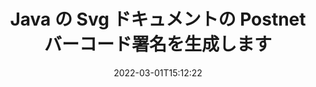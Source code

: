 ---
############################# Static ############################
layout: "auto-gen-signature"
date: 2022-03-01T15:12:22
draft: false
operation: Sign
signaturetype: Barcode
codetype: Postnet
fileformat: Svg
productName: Java
lang: ja
productCode: java
otherformats: pdf doc docx docm dot dotm dotx odt ott rtf xls xlsx xlsm xlsb csv ods ots xltx xltm ppt pptx pps ppsx odp otp potx potm pptm ppsm png jpg bmp gif tiff svg webp wmf
breadcrumb: Put  Barcode signature on Svg for Java

############################# Head ############################
head_title: "Java で Postnet バーコードを使用して Svg 文書に eSign"
head_description: "Postnet バーコード署名を作成し、数行のコードを使用して Java で Svg ドキュメントに配置します。 GroupDocs Document Signature API を使用して、さまざまなファイル形式に署名します。"

############################# Header ############################
title: "Java の Svg ドキュメントの Postnet バーコード署名を生成します"
description: "Svg ビジネス文書に Postnet バーコードで電子署名します。署名オプションを設定するための数行のコードで、バーコード署名をすばやく簡単に生成します。"
bg_image: "https://cms.admin.containerize.com/templates/aspose/App_Themes/V3/images/bg/header1.png"
bg_overlay: false
button:
    enable: true

############################# SubMenu ############################
submenu:
    enable: true

    left:
        img_alt: "GroupDocs.Signature for Java"
        image: "https://cms.admin.containerize.com/templates/groupdocs/images/product-logos/90x90-noborder/groupdocs-signature-java.png"
        product: "GroupDocs.Signature"
        platform: "Java"



############################# About ############################
about:
    enable: true
    title: "GroupDocs.Signature for Java バーコード署名 API について。"
    content: |
        [GroupDocs.Signature for Java](https://products.groupdocs.com/signature/java/) は、UPCA、UPCE、EAN13、EAN14、Code39、Code39Extended、Code128、Codabar、Postnet、ISBN などのバーコード タイプを使用してデジタル ドキュメントの電子署名を管理するための迅速かつ簡単な API です。 、ITF14、その他多数。お客様は、必要なテキストを提供するバーコードを簡単に作成し、PDF、Microsoft Office Word ドキュメント、Microsoft Office Excel ワークブック、MS PowerPoint プレゼンテーション、Adobe Photoshop ファイル、およびさまざまな画像形式に配置できます。ドキュメントに配置されたバーコードは、更新、検索、検証、削除、またはプレビューできます。さらに、バーコードのカスタマイズがサポートされています。
    

############################# Steps ############################
steps:
    enable: true
    title_left: "Java で Barcode を使用して Svg に署名する手順"
    content_left: |
        [GroupDocs.Signature for Java](https://products.groupdocs.com/signature/java/) は、Svg ドキュメントに Barcode 署名ですばやく簡単に署名する機能を提供します。
        
        * パスまたはメモリ ストリームとして署名することになっている Svg ファイルを提供する署名クラスのインスタンスを作成します
        * SignOptions クラスをインスタンス化し、要求されたすべてのデータを設定します。
        * 出力 Svg ファイルまたはメモリ ストリームを渡す Signature.Sign() メソッドを呼び出します。

    title_right: " システム要求"
    content_right: |
        GroupDocs.Signature for Java は、すべての主要なプラットフォームとオペレーティング システムでサポートされています。以下のコードを実行する前に、システムに次の前提条件がインストールされていることを確認してください。

        * オペレーティング システム: Microsoft Windows、Linux、MacOS
        * 開発環境: NetBeans, Intellij IDEA, Eclipse, etc.
        * Java runtime: J2SE 6.0 and above
        * [Maven](https://repository.groupdocs.com/webapp/#/artifacts/browse/tree/General/repo/com/groupdocs/groupdocs-signature) から最新の GroupDocs.Signature for Java を取得します
         
    code: |
        ```java    
                
        // Set up input Svg file
        String filePath = "input.svg";
        // Set up output file
        String outputFilePath = "output.svg";

        // Instantiate Signature for input file
        Signature signature = new Signature(filePath);

        // create barcode option with predefined barcode text
        BarcodeSignOptions options = new BarcodeSignOptions("John Smith");

        // setup Barcode encoding type
        options.setEncodeType(BarcodeTypes.Postnet);

        // set signature position
        options.setLeft(50);
        options.setTop(50);
        options.setWidth(200);
        options.setHeight(50);

        // sign Svg document
        SignResult result = signature.sign(outputFilePath, options);

        ```

############################# Demos ############################
demos:
    enable: true
    title: "Barcode ライブ デモで Svg ドキュメントに署名"
    content: |
       [GroupDocs.Signature App](https://products.groupdocs.app/signature/family) Web サイトにアクセスして、さまざまな署名で Svg ファイルに今すぐ署名してください。無料のオンラインデモがあなたを待っています。

        
############################# About Formats ############################
about_formats:
    enable: true
    format:
        # format loop
        - icon: "fas fa-barcode"
          title: "About Postnet Barcode"
          content: |
            POSTNET (Postal Numeric Encoding Technique) は、米国郵政公社が郵便の発送を支援するために使用するバーコード記号です。
          characterset: |
             数字 (0 から 9)。
          textcapacity: |
             11文字まで。
          image: |
             iVBORw0KGgoAAAANSUhEUgAAACcAAAAjCAYAAAAXMhMjAAAAAXNSR0IArs4c6QAAAARnQU1BAACxjwv8YQUAAAAJcEhZcwAADsMAAA7DAcdvqGQAAACeSURBVFhH7c7BCkMxEELR/P9Pp1LoRrCXpi4Cbw5kIRKZtS82x52a407Ncae+HrfWer8Pyr+i/3NcQv/nuIT+z3EJ/X/Ocf9mlxuhsXZ2uREaa2eXG6Gxdna5ERprZ5cbobF2drkRGmtnlxuhsXZ2uREaa2eXG6Gxdna5ERprZ5cbobF2drkRGmtnlxuhsXZ2ubnAHHdqjjt18XF7vwDevzbHqsQWPwAAAABJRU5ErkJggg==

          link: ""

############################# More Formats ############################
more_formats:
    enable: true
    title: "Java でサポートされているその他の Barcode 署名"
    content: |
        "Svg に他の署名タイプで署名することもできます。以下のリストをご覧ください。"
    format: 
        
       
back_to_top:
    enable: true
---